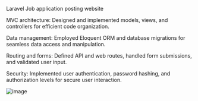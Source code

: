 Laravel Job application posting website

MVC architecture: Designed and implemented models, views, and controllers for efficient code organization.

Data management: Employed Eloquent ORM and database migrations for seamless data access and manipulation.

Routing and forms: Defined API and web routes, handled form submissions, and validated user input.

Security: Implemented user authentication, password hashing, and authorization levels for secure user interaction.

![image](https://github.com/Chinmay0770/Laravel-Job-application/assets/84377128/15981753-8dc1-4742-a1b9-a5838bca43ef)
